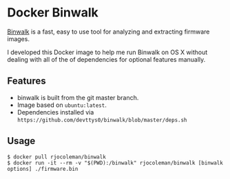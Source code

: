 # Docker Binwalk

[Binwalk](http://binwalk.org/) is a fast, easy to use tool for analyzing and extracting firmware images.

I developed this Docker image to help me run Binwalk on OS X without dealing with all of the of dependencies for optional features manually.

## Features

* binwalk is built from the git master branch.
* Image based on `ubuntu:latest`.
* Dependencies installed via `https://github.com/devttys0/binwalk/blob/master/deps.sh`

## Usage

```shell
$ docker pull rjocoleman/binwalk
$ docker run -it --rm -v "$(PWD):/binwalk" rjocoleman/binwalk [binwalk options] ./firmware.bin

```
